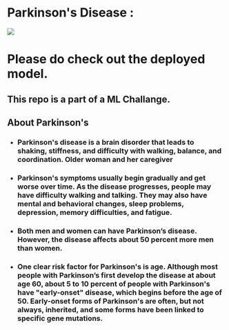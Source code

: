# Parkinson's Disease :
<img src="https://www.verywellhealth.com/thmb/QCWyQsRcFEn_WKZuxSIu5GW6Unw=/1500x1000/filters:no_upscale():max_bytes(150000):strip_icc()/zhansen-5200700_Finaledit2-3e7eb00f1bdb4806adb3f67ca4404894.jpg">

# Please do check out the deployed model.


## This repo is a part of a ML Challange.
## About Parkinson's
- ### Parkinson's disease is a brain disorder that leads to shaking, stiffness, and difficulty with walking, balance, and coordination. Older woman and her caregiver

- ### Parkinson's symptoms usually begin gradually and get worse over time. As the disease progresses, people may have difficulty walking and talking. They may also have mental and behavioral changes, sleep problems, depression, memory difficulties, and fatigue.

- ### Both men and women can have Parkinson’s disease. However, the disease affects about 50 percent more men than women.

- ### One clear risk factor for Parkinson's is age. Although most people with Parkinson’s first develop the disease at about age 60, about 5 to 10 percent of people with Parkinson's have "early-onset" disease, which begins before the age of 50. Early-onset forms of Parkinson's are often, but not always, inherited, and some forms have been linked to specific gene mutations.

